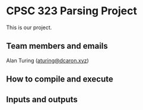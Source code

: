 # CPSC 323 Parsing Project

This is our project.

## Team members and emails

Alan Turing (aturing@dcaron.xyz)

## How to compile and execute

## Inputs and outputs
